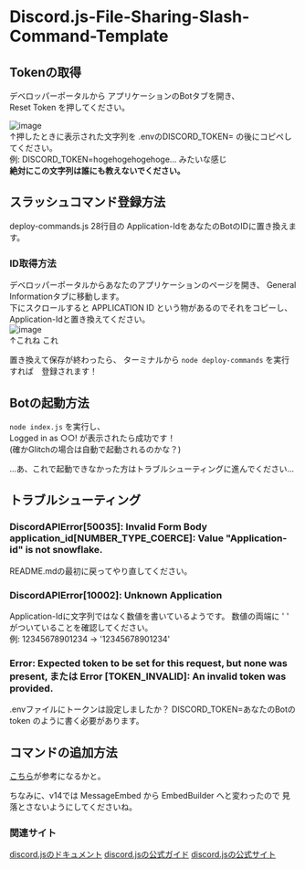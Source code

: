 # Discord.js-File-Sharing-Slash-Command-Template

## Tokenの取得
デベロッパーポータルから アプリケーションのBotタブを開き、  
Reset Token を押してください。  

![image](https://user-images.githubusercontent.com/113648419/235915955-8010fc23-44d5-41da-ae89-e30cde02e2e2.png)  
↑押したときに表示された文字列を .envのDISCORD_TOKEN= の後にコピペしてください。  
例: DISCORD_TOKEN=hogehogehogehoge... みたいな感じ  
**絶対にこの文字列は誰にも教えないでください。**  

## スラッシュコマンド登録方法
deploy-commands.js 28行目の Application-IdをあなたのBotのIDに置き換えます。  
### ID取得方法
デベロッパーポータルからあなたのアプリケーションのページを開き、 General Informationタブに移動します。  
下にスクロールすると APPLICATION ID という物があるのでそれをコピーし、 Application-Idと置き換えてください。  
![image](https://user-images.githubusercontent.com/113648419/235910788-6a4830a7-0b3e-4e7a-ad81-7a5a0181396b.png)  
↑これね これ

置き換えて保存が終わったら、 ターミナルから `node deploy-commands` を実行すれば　登録されます！

## Botの起動方法 
`node index.js` を実行し、  
Logged in as ○○! が表示されたら成功です！  
(確かGlitchの場合は自動で起動されるのかな？)

...あ、これで起動できなかった方はトラブルシューティングに進んでください...

## トラブルシューティング
### DiscordAPIError[50035]: Invalid Form Body application_id[NUMBER_TYPE_COERCE]: Value "Application-id" is not snowflake.
README.mdの最初に戻ってやり直してください。

### DiscordAPIError[10002]: Unknown Application  
Application-Idに文字列ではなく数値を書いているようです。  数値の両端に ' ' がついていることを確認してください。  
例: 12345678901234 → '12345678901234'  

### Error: Expected token to be set for this request, but none was present, または Error [TOKEN_INVALID]: An invalid token was provided.
.envファイルにトークンは設定しましたか？ DISCORD_TOKEN=あなたのBotのtoken のように書く必要があります。

## コマンドの追加方法
[こちら](https://github.com/TaiyakiSontyo/Discord.js-File-Sharing-Slash-Command-Template/tree/main/v13)が参考になるかと。

ちなみに、v14では MessageEmbed から EmbedBuilder へと変わったので 見落とさないようにしてくださいね。


### 関連サイト
[discord.jsのドキュメント](https://old.discordjs.dev/)
[discord.jsの公式ガイド](https://discordjs.guide/)
[discord.jsの公式サイト](https://discord.js.org/)
